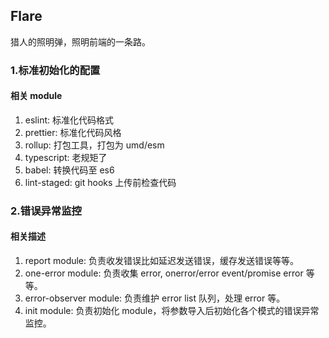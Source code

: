 ## Flare

猎人的照明弹，照明前端的一条路。


### 1.标准初始化的配置

#### 相关 module

1. eslint: 标准化代码格式
2. prettier: 标准化代码风格
3. rollup: 打包工具，打包为 umd/esm
4. typescript: 老规矩了
5. babel: 转换代码至 es6
6. lint-staged: git hooks 上传前检查代码

### 2.错误异常监控

#### 相关描述

1. report module: 负责收发错误比如延迟发送错误，缓存发送错误等等。
2. one-error module: 负责收集 error, onerror/error event/promise error 等等。
3. error-observer module: 负责维护 error list 队列，处理 error 等。
4. init module: 负责初始化 module，将参数导入后初始化各个模式的错误异常监控。
